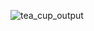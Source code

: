 ![tea_cup_output](https://user-images.githubusercontent.com/70155541/125758212-460edde4-91fb-4d09-b0df-c5f4663a2654.png)

